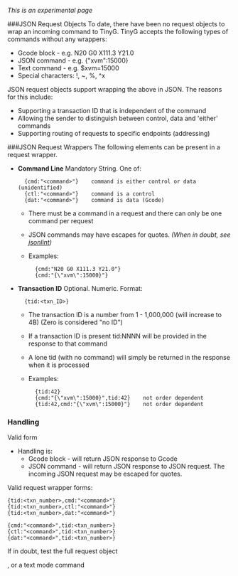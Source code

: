 _This is an experimental page_

###JSON Request Objects
To date, there have been no request objects to wrap an incoming command to TinyG. TinyG accepts the following types of commands without any wrappers:

- Gcode block - e.g. N20 G0 X111.3 Y21.0
- JSON command - e.g. {"xvm":15000} 
- Text command - e.g. $xvm=15000
- Special characters:  !, ~, %, ^x

JSON request objects support wrapping the above in JSON. The reasons for this include:

- Supporting a transaction ID that is independent of the command
- Allowing the sender to distinguish between control, data and 'either' commands
- Supporting routing of requests to specific endpoints (addressing)

###JSON Request Wrappers
The following elements can be present in a request wrapper.

- **Command Line** Mandatory String. One of:

        {cmd:"<command>"}    command is either control or data (unidentified)
        {ctl:"<command>"}    command is a control
        {dat:"<command>"}    command is data (Gcode)

  - There must be a command in a request and there can only be one command per request
  - JSON commands may have escapes for quotes. _(When in doubt, see [jsonlint](http://jsonlint.org/))_
  - Examples:

          {cmd:"N20 G0 X111.3 Y21.0"}
          {cmd:"{\"xvm\":15000}"}

- **Transaction ID** Optional. Numeric. Format:

        {tid:<txn_ID>}

  - The transaction ID is a number from 1 - 1,000,000 (will increase to 4B) (Zero is considered "no ID")
  - If a transaction ID is present tid:NNNN will be provided in the response to that command
  - A lone tid (with no command) will simply be returned in the response when it is processed
  - Examples:

          {tid:42}
          {cmd:"{\"xvm\":15000}",tid:42}    not order dependent
          {tid:42,cmd:"{\"xvm\":15000}"}    not order dependent

### Handling
Valid form
  - Handling is:
    - Gcode block - will return JSON response to Gcode
    - JSON command - will return JSON response to JSON request. The incoming JSON request may be escaped for quotes. 


Valid request wrapper forms:

    {tid:<txn_number>,cmd:"<command>"}
    {tid:<txn_number>,ctl:"<command>"}
    {tid:<txn_number>,dat:"<command>"}

    {cmd:"<command>",tid:<txn_number>}
    {ctl:"<command>",tid:<txn_number>}
    {dat:"<command>",tid:<txn_number>}


If in doubt, test the full request object 

, or a text mode command
